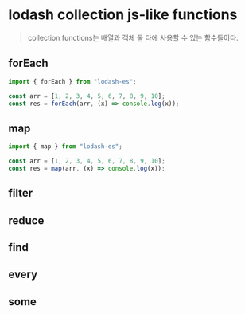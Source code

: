 # lodash collection js-like functions

> collection functions는 배열과 객체 둘 다에 사용할 수 있는 함수들이다.

## forEach

```js
import { forEach } from "lodash-es";

const arr = [1, 2, 3, 4, 5, 6, 7, 8, 9, 10];
const res = forEach(arr, (x) => console.log(x));
```

## map

```js
import { map } from "lodash-es";

const arr = [1, 2, 3, 4, 5, 6, 7, 8, 9, 10];
const res = map(arr, (x) => console.log(x));
```

## filter

## reduce

## find

## every

## some
